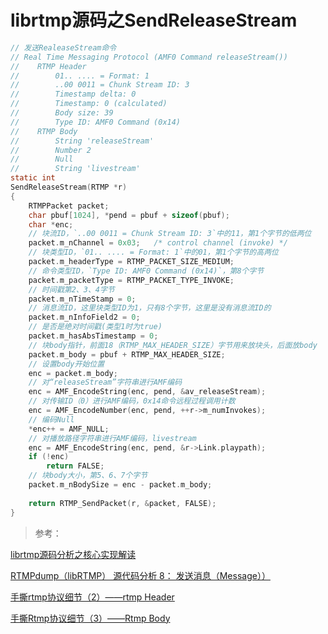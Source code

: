 # librtmp源码之SendReleaseStream

```c
// 发送RealeaseStream命令
// Real Time Messaging Protocol (AMF0 Command releaseStream())
//    RTMP Header
//        01.. .... = Format: 1
//        ..00 0011 = Chunk Stream ID: 3
//        Timestamp delta: 0
//        Timestamp: 0 (calculated)
//        Body size: 39
//        Type ID: AMF0 Command (0x14)
//    RTMP Body
//        String 'releaseStream'
//        Number 2
//        Null
//        String 'livestream'
static int
SendReleaseStream(RTMP *r)
{
    RTMPPacket packet;
    char pbuf[1024], *pend = pbuf + sizeof(pbuf);
    char *enc;
    // 块流ID，`..00 0011 = Chunk Stream ID: 3`中的11，第1个字节的低两位
    packet.m_nChannel = 0x03;   /* control channel (invoke) */
    // 块类型ID，`01.. .... = Format: 1`中的01，第1个字节的高两位
    packet.m_headerType = RTMP_PACKET_SIZE_MEDIUM;
    // 命令类型ID，`Type ID: AMF0 Command (0x14)`，第8个字节
    packet.m_packetType = RTMP_PACKET_TYPE_INVOKE;
    // 时间戳第2、3、4字节
    packet.m_nTimeStamp = 0;
    // 消息流ID，这里块类型ID为1，只有8个字节，这里是没有消息流ID的
    packet.m_nInfoField2 = 0;
    // 是否是绝对时间戳(类型1时为true)
    packet.m_hasAbsTimestamp = 0;
    // 块body指针，前面18（RTMP_MAX_HEADER_SIZE）字节用来放块头，后面放body
    packet.m_body = pbuf + RTMP_MAX_HEADER_SIZE;
    // 设置body开始位置
    enc = packet.m_body;
    // 对“releaseStream”字符串进行AMF编码
    enc = AMF_EncodeString(enc, pend, &av_releaseStream);
    // 对传输ID（0）进行AMF编码，0x14命令远程过程调用计数
    enc = AMF_EncodeNumber(enc, pend, ++r->m_numInvokes);
    // 编码Null
    *enc++ = AMF_NULL;
    // 对播放路径字符串进行AMF编码，livestream
    enc = AMF_EncodeString(enc, pend, &r->Link.playpath);
    if (!enc)
        return FALSE;
    // 块body大小，第5、6、7个字节
    packet.m_nBodySize = enc - packet.m_body;
    
    return RTMP_SendPacket(r, &packet, FALSE);
}
```

>参考：

[librtmp源码分析之核心实现解读](https://www.jianshu.com/p/05b1e5d70c06)

[RTMPdump（libRTMP） 源代码分析 8： 发送消息（Message））](https://blog.csdn.net/leixiaohua1020/article/details/12958747)

[手撕rtmp协议细节（2）——rtmp Header](https://cloud.tencent.com/developer/article/1630595?from=article.detail.1630594)

[手撕Rtmp协议细节（3）——Rtmp Body](https://cloud.tencent.com/developer/article/1630594)